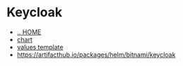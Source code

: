 # Keycloak

- [.. HOME](../../../README.md)
- [chart](../../../charts/keycloak/README.md)
- [values template](keycloak.tpl)
- https://artifacthub.io/packages/helm/bitnami/keycloak 
